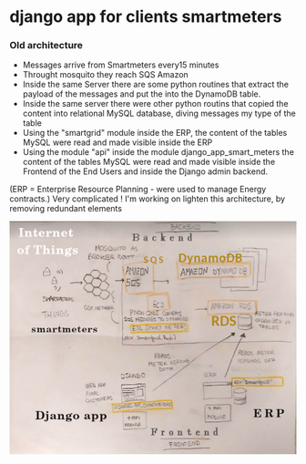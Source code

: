 django app for clients smartmeters
======================================

### Old architecture
- Messages arrive from Smartmeters every15 minutes
- Throught mosquito they reach SQS Amazon
- Inside the same Server there are some python routines that  extract the payload of the messages
and put the into the DynamoDB table.
- Inside the same server there were other python routins that copied the content into relational MySQL database, diving messages my type of the table
- Using the "smartgrid" module inside the ERP, the content of the tables MySQL were read and made visible inside the ERP
- Using the module  "api" inside the module django_app_smart_meters the content of the tables MySQL were read and made visible inside the Frontend of the End Users 
and inside the Django admin backend.

(ERP = Enterprise Resource Planning - were used to manage Energy contracts.)
Very complicated !
I'm working on lighten this architecture, by removing redundant elements

![diagram](static/doc/GeneralSchema_OldArchitecture.jpg)
